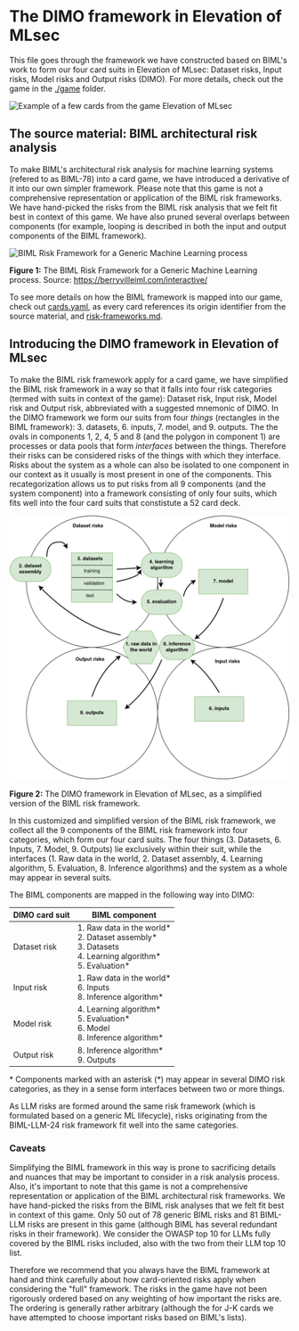 # The DIMO framework in Elevation of MLsec
This file goes through the framework we have constructed based on BIML's work to form our four card suits in Elevation of MLsec: Dataset risks, Input risks, Model risks and Output risks (DIMO). For more details, check out the game in the [./game](./game/) folder.

<img src="./game/cards-example.png" alt="Example of a few cards from the game Elevation of MLsec" style="height: 500px;"/>


## The source material: BIML architectural risk analysis
To make BIML's architectural risk analysis for machine learning systems (refered to as BIML-78) into a card game, we have introduced a derivative of it into our own simpler framework. Please note that this game is not a comprehensive representation or application of the BIML risk frameworks. We have hand-picked the risks from the BIML risk analysis that we felt fit best in context of this game. We have also pruned several overlaps between components (for example, looping is described in both the input and output components of the BIML framework). 


<img src="./ml-risk-frameworks/biml-78-framework.png" alt="BIML Risk Framework for a Generic Machine Learning process"/>

**Figure 1:** The BIML Risk Framework for a Generic Machine Learning process. Source: https://berryvilleiml.com/interactive/


To see more details on how the BIML framework is mapped into our game, check out [cards.yaml](./game/cards.yaml), as every card references its origin identifier from the source material, and [risk-frameworks.md](./ml-risk-frameworks/risk-frameworks.md).

## Introducing the DIMO framework in Elevation of MLsec

To make the BIML risk framework apply for a card game, we have simplified the BIML risk framework in a way so that it falls into four risk categories (termed with suits in context of the game): Dataset risk, Input risk, Model risk and Output risk, abbreviated with a suggested mnemonic of DIMO. In the DIMO framework we form our suits from four *things* (rectangles in the BIML framework): 3. datasets, 6.  inputs,  7. model, and 9. outputs. The the ovals in components 1, 2, 4, 5 and 8 (and the polygon in component 1) are processes or data pools that form *interfaces* between the things. Therefore their risks can be considered risks of the things with which they interface. Risks about the system as a whole can also be isolated to one component in our context as it usually is most present in one of the components. This recategorization allows us to put risks from all 9 components (and the system component) into a framework consisting of only four suits, which fits well into the four card suits that constistute a 52 card deck.

<img src="./ml-risk-frameworks/DIMO-eoml.png" alt="The DIMO model presented in Elevation of Mlsec"/>

**Figure 2:** The DIMO framework in Elevation of MLsec, as a simplified version of the BIML risk framework.

In this customized and simplified version of the BIML risk framework, we collect all the 9 components of the BIML risk framework into four categories, which form our four card suits. The four things (3. Datasets, 6. Inputs, 7. Model, 9. Outputs) lie exclusively within their suit, while the interfaces (1. Raw data in the world, 2. Dataset assembly, 4. Learning algorithm, 5. Evaluation, 8. Inference algorithms) and the system as a whole may appear in several suits.

The BIML components are mapped in the following way into DIMO: 

| DIMO card suit | BIML component    |
|-------------------|----------------------------|
| Dataset risk   |   1. Raw data in the world*<br> 2. Dataset assembly*  <br> 3. Datasets <br> 4. Learning algorithm*<br>5. Evaluation*<br>      |
| Input risk   |   1. Raw data in the world*<br>   6. Inputs      <br> 8. Inference algorithm*    |
| Model risk      | 4. Learning algorithm*<br>5. Evaluation*<br> 6. Model <br> 8. Inference algorithm*       |
| Output risk    | 8. Inference algorithm* <br>  9. Outputs  |

 \* Components marked with an asterisk (\*) may appear in several DIMO risk categories, as they in a sense form interfaces between two or more things.

As LLM risks are formed around the same risk framework (which is formulated based on a generic ML lifecycle), risks originating from the BIML-LLM-24 risk framework fit well into the same categories.

### Caveats

Simplifying the BIML framework in this way is prone to sacrificing details and nuances that may be important to consider in a risk analysis process. Also, it's important to note that this game is not a comprehensive representation or application of the BIML architectural risk frameworks. We have hand-picked the risks from the BIML risk analyses that we felt fit best in context of this game. Only 50 out of 78 generic BIML risks and 81 BIML-LLM risks are present in this game (although BIML has several redundant risks in their framework). We consider the OWASP top 10 for LLMs fully covered by the BIML risks included, also with the two from their LLM top 10 list. 

Therefore we recommend that you always have the BIML framework at hand and think carefully about how card-oriented risks apply when considering the "full" framework. The risks in the game have not been rigorously ordered based on any weighting of how important the risks are. The ordering is generally rather arbitrary (although the for J-K cards we have attempted to choose important risks based on BIML's lists).